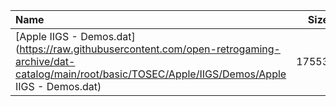 |Name|Size|
|:---|---:|
|[Apple IIGS - Demos.dat](https://raw.githubusercontent.com/open-retrogaming-archive/dat-catalog/main/root/basic/TOSEC/Apple/IIGS/Demos/Apple IIGS - Demos.dat)|17553|
